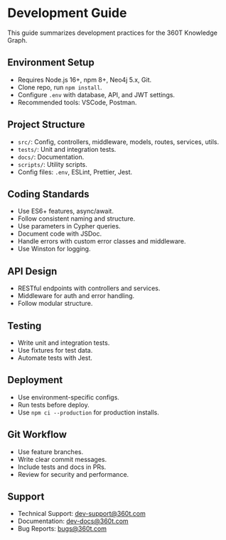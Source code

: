 # Development Guide

This guide summarizes development practices for the 360T Knowledge Graph.

## Environment Setup

- Requires Node.js 16+, npm 8+, Neo4j 5.x, Git.
- Clone repo, run `npm install`.
- Configure `.env` with database, API, and JWT settings.
- Recommended tools: VSCode, Postman.

## Project Structure

- `src/`: Config, controllers, middleware, models, routes, services, utils.
- `tests/`: Unit and integration tests.
- `docs/`: Documentation.
- `scripts/`: Utility scripts.
- Config files: `.env`, ESLint, Prettier, Jest.

## Coding Standards

- Use ES6+ features, async/await.
- Follow consistent naming and structure.
- Use parameters in Cypher queries.
- Document code with JSDoc.
- Handle errors with custom error classes and middleware.
- Use Winston for logging.

## API Design

- RESTful endpoints with controllers and services.
- Middleware for auth and error handling.
- Follow modular structure.

## Testing

- Write unit and integration tests.
- Use fixtures for test data.
- Automate tests with Jest.

## Deployment

- Use environment-specific configs.
- Run tests before deploy.
- Use `npm ci --production` for production installs.

## Git Workflow

- Use feature branches.
- Write clear commit messages.
- Include tests and docs in PRs.
- Review for security and performance.

## Support

- Technical Support: [dev-support@360t.com](mailto:dev-support@360t.com)
- Documentation: [dev-docs@360t.com](mailto:dev-docs@360t.com)
- Bug Reports: [bugs@360t.com](mailto:bugs@360t.com)
